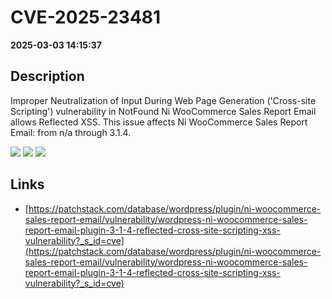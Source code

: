 # CVE-2025-23481

**2025-03-03 14:15:37**

## Description
Improper Neutralization of Input During Web Page Generation ('Cross-site Scripting') vulnerability in NotFound Ni WooCommerce Sales Report Email allows Reflected XSS. This issue affects Ni WooCommerce Sales Report Email: from n/a through 3.1.4.

![](https://img.shields.io/static/v1?label=Score&message=7.1&color=red)
![](https://img.shields.io/static/v1?label=Severity&message=HIGH&color=red)
![](https://img.shields.io/static/v1?label=CWE&message=XSS&color=green)

## Links
- [https://patchstack.com/database/wordpress/plugin/ni-woocommerce-sales-report-email/vulnerability/wordpress-ni-woocommerce-sales-report-email-plugin-3-1-4-reflected-cross-site-scripting-xss-vulnerability?_s_id=cve](https://patchstack.com/database/wordpress/plugin/ni-woocommerce-sales-report-email/vulnerability/wordpress-ni-woocommerce-sales-report-email-plugin-3-1-4-reflected-cross-site-scripting-xss-vulnerability?_s_id=cve)
